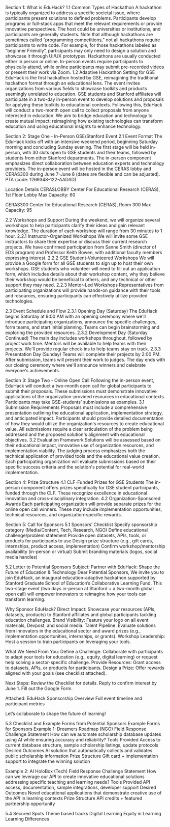 Section 1: What is EduHack?
1.1 Common Types of Hackathon
A hackathon is typically organized to address a specific societal issue, where participants present solutions to defined problems. Participants develop programs or full-stack apps that meet the relevant requirements or provide innovative perspectives.
The host could be universities or institutions, and participants are generally students. Note that although hackathons are sometimes called “programming competitions,” not all hackathons require participants to write code. For example, for those hackathons labeled as “beginner Friendly”, participants may only need to design a solution and showcase it through UI/UX prototypes.
Hackathons are usually conducted either in person or online. In-person events require participants to physically attend, while online participants may submit pre-recorded videos or present their work via Zoom.
1.2 Adaptive Hackathon Setting for GSE
EduHack is the first hackathon hosted by GSE, reimagining the traditional hackathon format through an educational lens. The event invites organizations from various fields to showcase toolkits and products seemingly unrelated to education. GSE students and Stanford affiliates will participate in a two-day in-person event to develop solutions and proposals for applying these toolkits to educational contexts. Following this, EduHack will conduct a two-month open call to collect proposals from anyone interested in education.
We aim to bridge education and technology to create mutual impact: reimagining how existing technologies can transform education and using educational insights to enhance technology.

Section 2: Stage One - In-Person GSE/Stanford Event
2.1 Event Format
The EduHack kicks off with an intensive weekend period, beginning Saturday morning and concluding Sunday evening. The first stage will be held in-person, with 30 slots open to GSE students and their teams, followed by students from other Stanford departments. The in-person component emphasizes direct collaboration between education experts and technology providers.
The in-person event will be hosted in the CERAS lobby and CERAS300 during June 7-June 8 (dates are flexible and can be adjusted). PTA (code: 1269348-122-AADAD)

Location Details
CERASLOBBY
Center For Educational Research (CERAS), 1st Floor Lobby 
Max Capacity: 60

CERAS300
Center for Educational Research (CERAS), Room 300
Max Capacity: 95

2.2 Workshops and Support
During the weekend, we will organize several workshops to help participants clarify their ideas and gain relevant knowledge. The duration of each workshop will range from 30 minutes to 1 hour.
2.2.1 Instructor-Organized Workshops
We will invite some GSE instructors to share their expertise or discuss their current research projects. We have confirmed participation from Sanne Smith (director of EDS program) and Professor Keith Bowen, with additional faculty members expressing interest.
2.2.2 GSE Student-Volunteered Workshops
We will provide a Google form for all GSE students to sign up to host their own workshops. GSE students who volunteer will need to fill out an application form, which includes details about their workshop content, why they believe their workshop would be beneficial to others, and any technical or other support they may need.
2.2.3 Mentor-Led Workshops
Representatives from participating organizations will provide hands-on guidance with their tools and resources, ensuring participants can effectively utilize provided technologies.

2.3 Event Schedule and Flow
2.3.1 Opening Day (Saturday)
The EduHack begins Saturday at 9:00 AM with an opening ceremony where we'll introduce participating organizations, announce the specific challenges, form teams, and start initial planning. Teams can begin brainstorming and exploring the provided resources.
2.3.2 Development Day (Saturday Continued)
The main day includes workshops throughout, followed by project work time. Mentors will be available to help teams with their projects. We'll provide regular check-ins to help teams stay on track.
2.3.3 Presentation Day (Sunday)
Teams will complete their projects by 2:00 PM. After submission, teams will present their work to judges. The day ends with our closing ceremony where we'll announce winners and celebrate everyone's achievements.

Section 3: Stage Two - Online Open Call
Following the in-person event, EduHack will conduct a two-month open call for global participants to submit their proposals. These submissions must demonstrate innovative applications of the organization-provided resources in educational contexts. Participants may take GSE-students’ submissions as examples.
3.1 Submission Requirements
Proposals must include a comprehensive presentation outlining the educational application, implementation strategy, and anticipated impact. Participants should provide detailed documentation of how they would utilize the organization's resources to create educational value. All submissions require a clear articulation of the problem being addressed and the proposed solution's alignment with educational objectives.
3.2 Evaluation Framework
Solutions will be assessed based on their educational impact, innovative use of organization resources, and implementation viability. The judging process emphasizes both the technical application of provided tools and the educational value creation. Each participating organization will evaluate submissions based on their specific success criteria and the solution's potential for real-world implementation.

Section 4: Prize Structure
4.1 CLF-Funded Prizes for GSE Students
The in-person component offers prizes specifically for GSE student participants, funded through the CLF. These recognize excellence in educational innovation and cross-disciplinary integration.
4.2 Organization-Sponsored Awards
Each participating organization will provide separate prizes for the online open call winners. These may include implementation opportunities, technical resources, and organization-specific rewards.

Section 5: Call for Sponsors
5.1 Sponsors’ Checklist
Specify sponsorship category (Media/Content, Tech, Research, NGO)
Define educational challenge/problem statement
Provide open datasets, APIs, tools, or products for participants to use
Design prize structure (e.g., gift cards, internships, product access, implementation)
Confirm workshop/mentorship availability (in-person or virtual)
Submit branding materials (logos, social media handles)

5.2 Letter to Potential Sponsors
Subject: Partner with EduHack: Shape the Future of Education & Technology
Dear Potential Sponsors,
We invite you to join EduHack, an inaugural education-adaptive hackathon supported by Stanford Graduate School of Education’s Collaborative Learning Fund. This two-stage event (two days in-person at Stanford + a two-month global open call) will empower innovators to reimagine how your tools can transform learning.

Why Sponsor EduHack?
Direct Impact: Showcase your resources (APIs, datasets, products) to Stanford affiliates and global participants tackling education challenges.
Brand Visibility: Feature your logo on all event materials, Devpost, and social media.
Talent Pipeline: Evaluate solutions from innovators in the educational sector and award prizes (e.g., implementation opportunities, internships, or grants).
Workshop Leadership: Host a session to train participants on leveraging your tools.

What We Need From You:
Define a Challenge: Collaborate with participants to adapt your tools for education (e.g., equity, digital learning) or request help solving a sector-specific challenge.
Provide Resources: Grant access to datasets, APIs, or products for participants.
Design a Prize: Offer rewards aligned with your goals (see checklist attached).

Next Steps:
Review the Checklist for details.
Reply to confirm interest by June 1.
Fill out the Google Form.

Attached:
EduHack Sponsorship Overview
Full event timeline and participant metrics

Let’s collaborate to shape the future of learning!

5.3 Checklist and Example Forms from Potential Sponsors
Example Forms for Sponsors
Example 1: Dreamers Roadmap (NGO)
Field
Response
Challenge Statement
How can we automate scholarship database updates using AI while ensuring accuracy and reliability?
Tools Provided
Access to current database structure, sample scholarship listings, update protocols
Desired Outcomes
AI solution that automatically collects and validates public scholarship information
Prize Structure
Gift card + implementation support to integrate the winning solution

Example 2: AI HoloBox (Tech)
Field
Response
Challenge Statement
How can we leverage our API to create innovative educational solutions addressing specific teaching and learning needs?
Tools Provided
API access, documentation, sample integrations, developer support
Desired Outcomes
Novel educational applications that demonstrate creative use of the API in learning contexts
Prize Structure
API credits + featured partnership opportunity

5.4 Secured Spots
Theme based tracks
Digital Learning
Equity in Learning
Learning Differences
